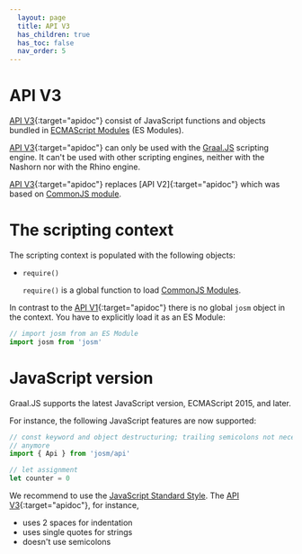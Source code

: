 ```yaml
---
  layout: page
  title: API V3
  has_children: true
  has_toc: false
  nav_order: 5
---
```


# API V3

[API V3]{:target="apidoc"} consist of JavaScript functions and objects bundled in [ECMAScript Modules][es-modules-spec] (ES Modules).

[API V3]{:target="apidoc"} can only be used with the [Graal.JS][Graal.JS] scripting engine.
It can't be used with other scripting engines, neither with the Nashorn nor with the Rhino engine.

[API V3]{:target="apidoc"} replaces [API V2]{:target="apidoc"} which was based on [CommonJS module].

# The scripting context

The scripting context is populated with the following objects:

* <code class="inline">require()</code>

  <code class="inline">require()</code> is a global function to load [CommonJS Modules][CommonJS Module].


In contrast to the [API V1]{:target="apidoc"} there is no global <code class="inline">josm</code> object in the context. You
have to explicitly load it as an ES Module:

```js
// import josm from an ES Module
import josm from 'josm'
```

# JavaScript version

Graal.JS supports the latest JavaScript version, ECMAScript 2015, and later.

For instance, the following JavaScript features are now supported:

```js
// const keyword and object destructuring; trailing semicolons not necessary
// anymore
import { Api } from 'josm/api'

// let assignment
let counter = 0
```

We recommend to use the [JavaScript Standard Style](https://standardjs.com/). The [API V3]{:target="apidoc"}, for instance,

* uses 2 spaces for indentation
* uses single quotes for strings
* doesn't use semicolons


[es-modules-spec]: https://262.ecma-international.org/6.0/#sec-modules
[CommonJS module]: http://www.commonjs.org/specs/modules/1.0/
[josm]: ../api/v2/module-josm.html
[Graal.JS]: https://github.com/graalvm/graaljs
[API V3]: ../../api/v3/module-josm.html
[API V1]: ../../api/v1/module-josm.html